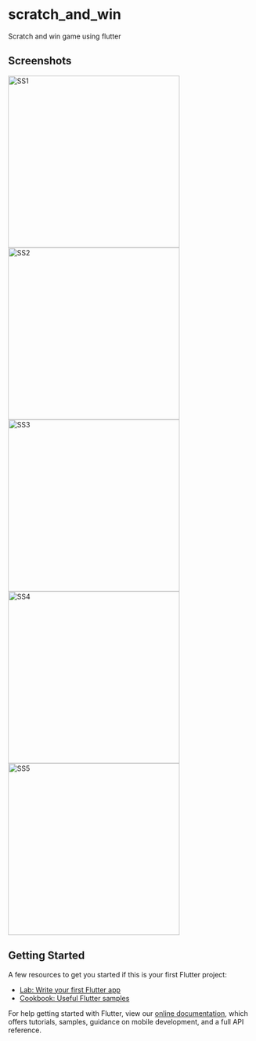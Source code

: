 # scratch_and_win

Scratch and win game using flutter


## Screenshots

<p>
  <img src="./Screenshots/ss1.png" width="350" title="SS1"> 
  <img src="./Screenshots/ss2.png" width="350" title="SS2">
  <img src="./Screenshots/ss3.png" width="350" title="SS3">
  <img src="./Screenshots/ss4.png" width="350" title="SS4"> 
  <img src="./Screenshots/ss5.png" width="350" title="SS5">  
</p>

## Getting Started

A few resources to get you started if this is your first Flutter project:

- [Lab: Write your first Flutter app](https://flutter.dev/docs/get-started/codelab)
- [Cookbook: Useful Flutter samples](https://flutter.dev/docs/cookbook)

For help getting started with Flutter, view our
[online documentation](https://flutter.dev/docs), which offers tutorials,
samples, guidance on mobile development, and a full API reference.
